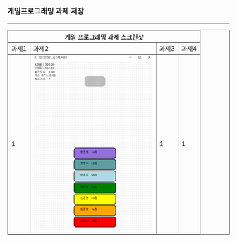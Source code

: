 <h3>게임프로그래밍 과제 저장</h3> <hr>

<table border="1">
  <th colspan="4"> 게임 프로그래밍 과제 스크린샷 </th>
  <tr>
    <td>과제1</td><td>과제2</td><td>과제3</td><td>과제4</td>
  </tr>
  <tr>
  <td>1</td>
    <td><img src="HW2\hw2.png"></td>
  <td>1</td>
  <td>1</td>
  </tr>
</table>

